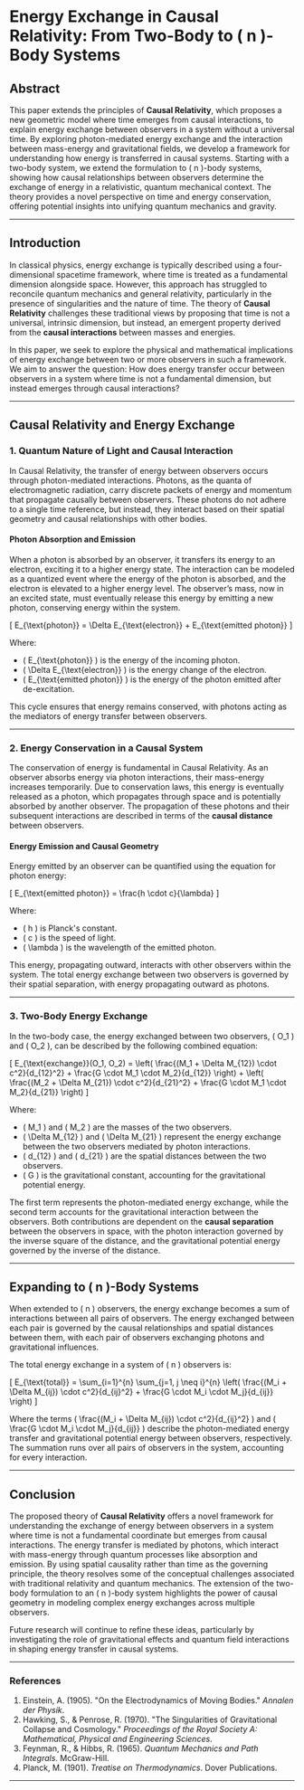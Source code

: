 
# **Energy Exchange in Causal Relativity: From Two-Body to \( n \)-Body Systems**

## **Abstract**
This paper extends the principles of **Causal Relativity**, which proposes a new geometric model where time emerges from causal interactions, to explain energy exchange between observers in a system without a universal time. By exploring photon-mediated energy exchange and the interaction between mass-energy and gravitational fields, we develop a framework for understanding how energy is transferred in causal systems. Starting with a two-body system, we extend the formulation to \( n \)-body systems, showing how causal relationships between observers determine the exchange of energy in a relativistic, quantum mechanical context. The theory provides a novel perspective on time and energy conservation, offering potential insights into unifying quantum mechanics and gravity.

---

## **Introduction**
In classical physics, energy exchange is typically described using a four-dimensional spacetime framework, where time is treated as a fundamental dimension alongside space. However, this approach has struggled to reconcile quantum mechanics and general relativity, particularly in the presence of singularities and the nature of time. The theory of **Causal Relativity** challenges these traditional views by proposing that time is not a universal, intrinsic dimension, but instead, an emergent property derived from the **causal interactions** between masses and energies. 

In this paper, we seek to explore the physical and mathematical implications of energy exchange between two or more observers in such a framework. We aim to answer the question: How does energy transfer occur between observers in a system where time is not a fundamental dimension, but instead emerges through causal interactions?

---

## **Causal Relativity and Energy Exchange**

### **1. Quantum Nature of Light and Causal Interaction**

In Causal Relativity, the transfer of energy between observers occurs through photon-mediated interactions. Photons, as the quanta of electromagnetic radiation, carry discrete packets of energy and momentum that propagate causally between observers. These photons do not adhere to a single time reference, but instead, they interact based on their spatial geometry and causal relationships with other bodies.

#### **Photon Absorption and Emission**

When a photon is absorbed by an observer, it transfers its energy to an electron, exciting it to a higher energy state. The interaction can be modeled as a quantized event where the energy of the photon is absorbed, and the electron is elevated to a higher energy level. The observer’s mass, now in an excited state, must eventually release this energy by emitting a new photon, conserving energy within the system.

\[
E_{\text{photon}} = \Delta E_{\text{electron}} + E_{\text{emitted photon}}
\]

Where:
- \( E_{\text{photon}} \) is the energy of the incoming photon.
- \( \Delta E_{\text{electron}} \) is the energy change of the electron.
- \( E_{\text{emitted photon}} \) is the energy of the photon emitted after de-excitation.

This cycle ensures that energy remains conserved, with photons acting as the mediators of energy transfer between observers.

---

### **2. Energy Conservation in a Causal System**

The conservation of energy is fundamental in Causal Relativity. As an observer absorbs energy via photon interactions, their mass-energy increases temporarily. Due to conservation laws, this energy is eventually released as a photon, which propagates through space and is potentially absorbed by another observer. The propagation of these photons and their subsequent interactions are described in terms of the **causal distance** between observers.

#### **Energy Emission and Causal Geometry**

Energy emitted by an observer can be quantified using the equation for photon energy:

\[
E_{\text{emitted photon}} = \frac{h \cdot c}{\lambda}
\]

Where:
- \( h \) is Planck's constant.
- \( c \) is the speed of light.
- \( \lambda \) is the wavelength of the emitted photon.

This energy, propagating outward, interacts with other observers within the system. The total energy exchange between two observers is governed by their spatial separation, with energy propagating outward as photons.

---

### **3. Two-Body Energy Exchange**

In the two-body case, the energy exchanged between two observers, \( O_1 \) and \( O_2 \), can be described by the following combined equation:

\[
E_{\text{exchange}}(O_1, O_2) = \left( \frac{(M_1 + \Delta M_{12}) \cdot c^2}{d_{12}^2} + \frac{G \cdot M_1 \cdot M_2}{d_{12}} \right) + \left( \frac{(M_2 + \Delta M_{21}) \cdot c^2}{d_{21}^2} + \frac{G \cdot M_1 \cdot M_2}{d_{21}} \right)
\]

Where:
- \( M_1 \) and \( M_2 \) are the masses of the two observers.
- \( \Delta M_{12} \) and \( \Delta M_{21} \) represent the energy exchange between the two observers mediated by photon interactions.
- \( d_{12} \) and \( d_{21} \) are the spatial distances between the two observers.
- \( G \) is the gravitational constant, accounting for the gravitational potential energy.

The first term represents the photon-mediated energy exchange, while the second term accounts for the gravitational interaction between the observers. Both contributions are dependent on the **causal separation** between the observers in space, with the photon interaction governed by the inverse square of the distance, and the gravitational potential energy governed by the inverse of the distance.

---

## **Expanding to \( n \)-Body Systems**

When extended to \( n \) observers, the energy exchange becomes a sum of interactions between all pairs of observers. The energy exchanged between each pair is governed by the causal relationships and spatial distances between them, with each pair of observers exchanging photons and gravitational influences.

The total energy exchange in a system of \( n \) observers is:

\[
E_{\text{total}} = \sum_{i=1}^{n} \sum_{j=1, j \neq i}^{n} \left( \frac{(M_i + \Delta M_{ij}) \cdot c^2}{d_{ij}^2} + \frac{G \cdot M_i \cdot M_j}{d_{ij}} \right)
\]

Where the terms \( \frac{(M_i + \Delta M_{ij}) \cdot c^2}{d_{ij}^2} \) and \( \frac{G \cdot M_i \cdot M_j}{d_{ij}} \) describe the photon-mediated energy transfer and gravitational potential energy between observers, respectively. The summation runs over all pairs of observers in the system, accounting for every interaction.

---

## **Conclusion**

The proposed theory of **Causal Relativity** offers a novel framework for understanding the exchange of energy between observers in a system where time is not a fundamental coordinate but emerges from causal interactions. The energy transfer is mediated by photons, which interact with mass-energy through quantum processes like absorption and emission. By using spatial causality rather than time as the governing principle, the theory resolves some of the conceptual challenges associated with traditional relativity and quantum mechanics. The extension of the two-body formulation to an \( n \)-body system highlights the power of causal geometry in modeling complex energy exchanges across multiple observers. 

Future research will continue to refine these ideas, particularly by investigating the role of gravitational effects and quantum field interactions in shaping energy transfer in causal systems.

---

### **References**

1. Einstein, A. (1905). "On the Electrodynamics of Moving Bodies." *Annalen der Physik*.
2. Hawking, S., & Penrose, R. (1970). "The Singularities of Gravitational Collapse and Cosmology." *Proceedings of the Royal Society A: Mathematical, Physical and Engineering Sciences*.
3. Feynman, R., & Hibbs, R. (1965). *Quantum Mechanics and Path Integrals*. McGraw-Hill.
4. Planck, M. (1901). *Treatise on Thermodynamics*. Dover Publications.

--- 
